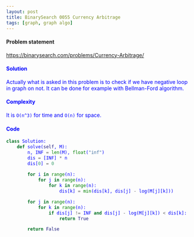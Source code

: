 ```yaml
---
layout: post
title: BinarySearch 0055 Currency Arbitrage
tags: [graph, graph algo]
---
```


#### Problem statement

<a href="https://binarysearch.com/problems/Currency-Arbitrage/"> <font color = blue>https://binarysearch.com/problems/Currency-Arbitrage/


#### Solution
Actually what is asked in this problem is to check if we have negative loop in graph on not. It can be done for example with Bellman-Ford algorithm.

#### Complexity
It is `O(n^3)` for time and `O(n)` for space.

#### Code
```python
class Solution:
    def solve(self, M):
        n, INF = len(M), float("inf")
        dis = [INF] * n
        dis[0] = 0
    
        for i in range(n):
            for j in range(n):
                for k in range(n):
                    dis[k] = min(dis[k], dis[j] - log(M[j][k]))

        for j in range(n):
            for k in range(n):
                if dis[j] != INF and dis[j] - log(M[j][k]) < dis[k]:
                    return True

        return False
```
